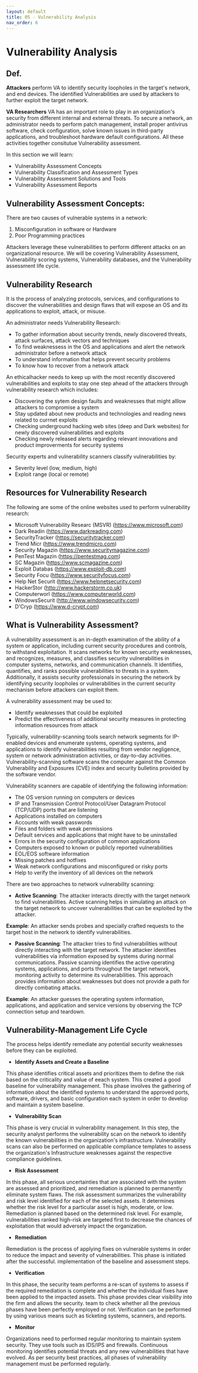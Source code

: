 ```yaml
---
layout: default
title: 05 - Vulnerability Analysis
nav_order: 6
---
```

# Vulnerability Analysis

## Def.

**Attackers** perform VA to identify security loopholes in the target's network, and end devices. The identified Vulnerabilities are used by attackers to further exploit the target network.

**VA Researchers** VA has an important role to play in an organization's security from different internal and external threats.
To secure a network, an administrator needs to perform patch management, install proper antivirus software, check configuration, solve known issues in third-party applications, and troubleshoot hardware default configurations. All these activities together consitutue Vulnerability assessment.

In this section we will learn:
 - Vulnerability Assessment Concepts
 - Vulnerability Classification and Assessment Types
 - Vulnerability Assessment Solutions and Tools
 - Vulnerability Assessment Reports


## Vulnerability Assessment Concepts:

There are two causes of vulnerable systems in a network:
1. Misconfiguration in software or Hardware
2. Poor Programming practices

Attackers leverage these vulnerabilities to perform different attacks on an organizational resource.
We will be covering Vulnerability Assessment, Vulnerability scoring systems, Vulnerability databases, and the Vulnerability assessment life cycle.

## Vulnerability Research

It is the process of analyzing protocols, services, and configurations to discover the vulnerabilities and design flaws that will expose an OS and its applications to exploit, attack, or misuse.

An administrator needs Vulnerability Research:
- To gather information about security trends, newly discovered threats, attack surfaces, attack vectors and techniques
- To find weaknessess in the OS and applications and alert the network administrator before a network attack
- To understand information that helps prevent security problems
- To know how to recover from a network attack

An ethicalhacker needs to keep up with the most recently discovered vulnerabilities and exploits to stay one step ahead of the attackers through vulnerability research which includes:
- Discovering the sytem design faults and weaknesses that might alllow attackers to compromise a system
- Stay updated about new products and technologies and reading news related to currnet exploits
- Checking underground hacking web sites (deep and Dark websites) for newly discovered vulnerabilities and exploits
- Checking newly released alerts regarding relevant innovations and product improverments for security systems

Security experts and vulnerability scanners classify vulnerabilities by:
- Severity level (low, medium, high)
- Exploit range (local or remote)

## Resources for Vulnerability Research

The following are some of the online websites used to perform vulnerability research:

- Microsoft Vulnerability Researc (MSVR) (https://www.microsoft.com)
- Dark Readin (https://www.darkreading.com)
- SecurityTracker (https://securitytracker.com)
- Trend Micr (https://www.trendmicro.com)
- Security Magazin (https://www.securitymagazine.com)
- PenTest Magazin (https://pentestmag.com)
- SC Magazin (https://www.scmagazine.com)
- Exploit Databas (https://www.exploit-db.com)
- Security Focu (https://www.securityfocus.com)
- Help Net Securit (https://www.helpnetsecurity.com)
- HackerStor (http://www.hackerstorm.co.uk)
- Computerworl (https://www.computerworld.com)
- WindowsSecurit (http://www.windowsecurity.com)
- D'Cryp (https://www.d-crypt.com)

## What is Vulnerability Assessment?

A vulnerability assessment is an in-depth examination of the ability of a system or application, including current security procedures and controls, to withstand exploitation. It scans networks for known security weaknesses, and recognizes, measures, and classifies security vulnerabilities in computer systems, networks, and communication channels. It identifies, quantifies, and ranks possible vulnerabilities to threats in a system. Additionally, it assists security professionals in securing the network by identifying security loopholes or vulnerabilities in the current security mechanism before attackers can exploit them.

A vulnerability assessment may be used to:

- Identify weaknesses that could be exploited
- Predict the effectiveness of additional security measures in protecting information resources from attack

Typically, vulnerability-scanning tools search network segments for IP-enabled devices and enumerate systems, operating systems, and applications to identify vulnerabilities resulting from vendor negligence, system or network administration activities, or day-to-day activities. Vulnerability-scanning software scans the computer against the Common Vulnerability and Exposures (CVE) index and security bulletins provided by the software vendor.

Vulnerability scanners are capable of identifying the following information:

- The OS version running on computers or devices
- IP and Transmission Control Protocol/User Datagram Protocol (TCP/UDP) ports that are listening
- Applications installed on computers
- Accounts with weak passwords
- Files and folders with weak permissions
- Default services and applications that might have to be uninstalled
- Errors in the security configuration of common applications
- Computers exposed to known or publicly reported vulnerabilities
- EOL/EOS software information
- Missing patches and hotfixes
- Weak network configurations and misconfigured or risky ports
- Help to verify the inventory of all devices on the network

There are two approaches to network vulnerability scanning:

- **Active Scanning**: The attacker interacts directly with the target network to find vulnerabilities. Active scanning helps in simulating an attack on the target network to uncover vulnerabilities that can be exploited by the attacker.

**Example**: An attacker sends probes and specially crafted requests to the target host in the network to identify vulnerabilities.

- **Passive Scanning**: The attacker tries to find vulnerabilities without directly interacting with the target network. The attacker identifies vulnerabilities via information exposed by systems during normal communications. Passive scanning identifies the active operating systems, applications, and ports throughout the target network, monitoring activity to determine its vulnerabilities. This approach provides information about weaknesses but does not provide a path for directly combating attacks.

**Example**: An attacker guesses the operating system information, applications, and application and service versions by observing the TCP connection setup and teardown.











## Vulnerability-Management Life Cycle

The process helps identify remediate any potential security weaknesses before they can be exploited.


- **Identify Assets and Create a Baseline**

This phase identifies critical assets and prioritizes them to define the risk based on the criticality and value of eeach system. This created a good baseline for vulnerability management. This phase involves the gathering of information about the identified systems to understand the approved ports, software, drivers, and basic configuration each system in order to develop and maintain a system baseline.

- **Vulnerability Scan**

This phase is very crucial in vulnerability management. In this step, the security analyst performs the vulnerability scan on the network to identify the known vulnerabilities in the organization's infrastructure. Vulnerability scans can also be performed on applicable compliance templates to assess the organization's Infrastructure weaknesses against the respective compliance guidelines.

- **Risk Assessment**

In this phase, all serious uncertainties that are associated with the system are assessed and prioritized, and remediation is planned to permanently eliminate system flaws. The risk assessment summarizes the vulnerability and risk level identified for each of the selected assets. It determines whether the risk level for a particular asset is high, moderate, or low. Remediation is planned based on the determined risk level. For example, vulnerabilities ranked high-risk are targeted first to decrease the chances of exploitation that would adversely impact the organization.

- **Remediation**

Remediation is the process of applying fixes on vulnerable systems in order to reduce the impact and severity of vulnerabilities. This phase is initiated after the successful. implementation of the baseline and assessment steps.

- **Verification**

In this phase, the security team performs a re-scan of systems to assess if the required remediation is complete and whether the individual fixes have been applied to the impacted assets. This phase provides clear visibility into the firm and allows the security. team to check whether all the previous phases have been perfectly employed or not. Verification can be performed by using various means such as ticketing systems, scanners, and reports.

- **Monitor**

Organizations need to performed regular monitoring to maintain system security. They use tools such as IDS/IPS and firewalls. Continuous monitoring identifies potential threats and any new vulnerabilities that have evolved. As per security best practices, all phases of vulnerability management must be performed regularly.
